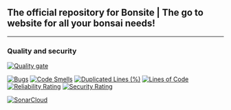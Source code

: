## The official repository for Bonsite | The go to website for all your bonsai needs!

-----

### Quality and security

[![Quality gate](https://sonarcloud.io/api/project_badges/quality_gate?project=bonsite_bonsite)](https://sonarcloud.io/summary/new_code?id=bonsite_bonsite)

[![Bugs](https://sonarcloud.io/api/project_badges/measure?project=bonsite_bonsite&metric=bugs)](https://sonarcloud.io/summary/new_code?id=bonsite_bonsite)
[![Code Smells](https://sonarcloud.io/api/project_badges/measure?project=bonsite_bonsite&metric=code_smells)](https://sonarcloud.io/summary/new_code?id=bonsite_bonsite)
[![Duplicated Lines (%)](https://sonarcloud.io/api/project_badges/measure?project=bonsite_bonsite&metric=duplicated_lines_density)](https://sonarcloud.io/summary/new_code?id=bonsite_bonsite)
[![Lines of Code](https://sonarcloud.io/api/project_badges/measure?project=bonsite_bonsite&metric=ncloc)](https://sonarcloud.io/summary/new_code?id=bonsite_bonsite)
[![Reliability Rating](https://sonarcloud.io/api/project_badges/measure?project=bonsite_bonsite&metric=reliability_rating)](https://sonarcloud.io/summary/new_code?id=bonsite_bonsite)
[![Security Rating](https://sonarcloud.io/api/project_badges/measure?project=bonsite_bonsite&metric=security_rating)](https://sonarcloud.io/summary/new_code?id=bonsite_bonsite)

[![SonarCloud](https://sonarcloud.io/images/project_badges/sonarcloud-white.svg)](https://sonarcloud.io/summary/new_code?id=bonsite_bonsite)
